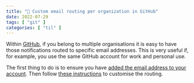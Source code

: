 ```yaml
---
title: "🐙 Custom email routing per organization in GitHub"
date: 2022-07-29
tags: [ "git" ]
categories: [ "til" ]
---
```


Within [GitHub](https://github.com), if you belong to multiple organisations it
is easy to have those notifications routed to specific email addresses. This is
very useful if, for example, you use the same GitHub account for work and
personal use.

The first thing to do is to ensure you have
[added the email address to your account][1]. Then follow
[these instructions][2] to customise the routing.

[1]: https://docs.github.com/en/account-and-profile/setting-up-and-managing-your-personal-account-on-github/managing-email-preferences/adding-an-email-address-to-your-github-account "Adding an email address to your GitHub account"
[2]: https://docs.github.com/en/account-and-profile/managing-subscriptions-and-notifications-on-github/setting-up-notifications/configuring-notifications#customizing-email-routes-per-organization "Customise email routing per organisation in GitHub"
